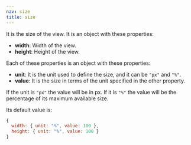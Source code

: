 ```yaml
---
nav: size
title: size
---
```


It is the size of the view. It is an object with these properties:

- **width**: Width of the view.
- **height**: Height of the view.

Each of these properties is an object with these properties:

- **unit**: It is the unit used to define the size, and it can be `"px"` and `"%"`.
- **value**: It is the size in terms of the unit specified in the other property.

If the unit is `"px"` the value will be in px. If it is `"%"` the value will be the percentage of its maximum available size.

Its default value is:

```javascript
{
  width: { unit: "%", value: 100 },
  height: { unit: "%", value: 100 }
}
```

